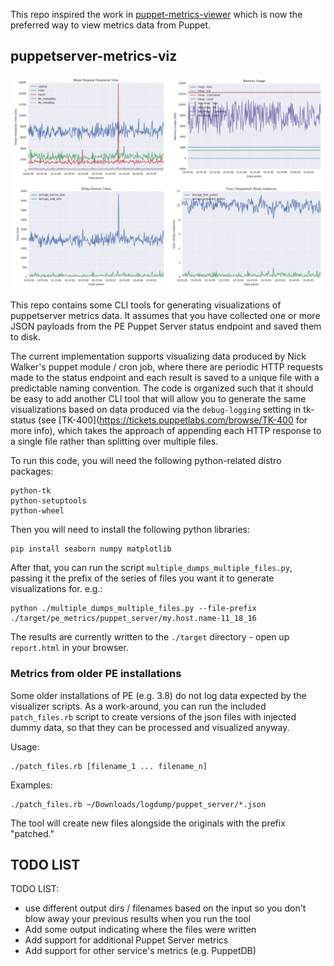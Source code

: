 This repo inspired the work in [puppet-metrics-viewer](https://github.com/puppetlabs/puppet-metrics-viewer)
which is now the preferred way to view metrics data from Puppet.

## puppetserver-metrics-viz

![screenshot](./metrics_viz.jpg)

This repo contains some CLI tools for generating visualizations of puppetserver
metrics data.  It assumes that you have collected one or more JSON payloads
from the PE Puppet Server status endpoint and saved them to disk.

The current implementation supports visualizing data produced by Nick Walker's
puppet module / cron job, where there are periodic HTTP requests made to the
status endpoint and each result is saved to a unique file with a predictable
naming convention.  The code is organized such that it should be easy to add
another CLI tool that will allow you to generate the same visualizations based
on data produced via the `debug-logging` setting in tk-status (see
[TK-400](https://tickets.puppetlabs.com/browse/TK-400 for more info), which
takes the approach of appending each HTTP response to a single file rather
than splitting over multiple files.

To run this code, you will need the following python-related distro packages:

```
python-tk
python-setuptools
python-wheel
```

Then you will need to install the following python libraries:

```
pip install seaborn numpy matplotlib
```

After that, you can run the script `multiple_dumps_multiple_files.py`, passing
it the prefix of the series of files you want it to generate visualizations
for.  e.g.:

```
python ./multiple_dumps_multiple_files.py --file-prefix ./target/pe_metrics/puppet_server/my.host.name-11_18_16
```

The results are currently written to the `./target` directory - open up
`report.html` in your browser.

### Metrics from older PE installations

Some older installations of PE (e.g. 3.8) do not log data expected by the visualizer scripts. As a work-around, you can run the included `patch_files.rb` script to create versions of the json files with injected dummy data, so that they can be processed and visualized anyway.

Usage:

    ./patch_files.rb [filename_1 ... filename_n]

Examples:

    ./patch_files.rb ~/Downloads/logdump/puppet_server/*.json

The tool will create new files alongside the originals with the prefix "patched."


## TODO LIST

TODO LIST:
* use different output dirs / filenames based on the input so you don't blow away
  your previous results when you run the tool
* Add some output indicating where the files were written
* Add support for additional Puppet Server metrics
* Add support for other service's metrics (e.g. PuppetDB)
